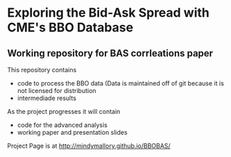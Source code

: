 # Exploring the Bid-Ask Spread with CME's BBO Database

Working repository for BAS corrleations paper
------------------------------------------------
This repository contains 
- code to process the BBO data (Data is maintained off of git because it is not licensed for distribution
- intermediade results 

As the project progresses it will contain
- code for the advanced analysis
- working paper and presentation slides

Project Page is at 
http://mindymallory.github.io/BBOBAS/ 
